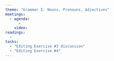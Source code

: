 ```yaml
---
theme: "Grammar I: Nouns, Pronouns, Adjectives"
meetings:
  - agenda:
      -
    video:
readings:
  -
tasks:
  - "Editing Exercise #3 discussion"
  - "Editing Exercise #4"
---
```

